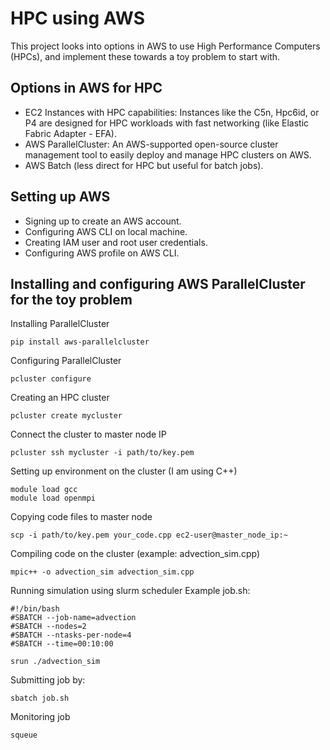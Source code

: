 # HPC using AWS
This project looks into options in AWS to use High Performance Computers (HPCs), and implement these towards a toy problem to start with.

## Options in AWS for HPC
- EC2 Instances with HPC capabilities: Instances like the C5n, Hpc6id, or P4 are designed for HPC workloads with fast networking (like Elastic Fabric Adapter - EFA).
- AWS ParallelCluster: An AWS-supported open-source cluster management tool to easily deploy and manage HPC clusters on AWS.
- AWS Batch (less direct for HPC but useful for batch jobs).   

## Setting up AWS
- Signing up to create an AWS account.
- Configuring AWS CLI on local machine.
- Creating IAM user and root user credentials.
- Configuring AWS profile on AWS CLI.

## Installing and configuring AWS ParallelCluster for the toy problem
Installing ParallelCluster
```
pip install aws-parallelcluster
```
Configuring ParallelCluster
```
pcluster configure
```
Creating an HPC cluster
```
pcluster create mycluster
```
Connect the cluster to master node IP
```
pcluster ssh mycluster -i path/to/key.pem
```
Setting up environment on the cluster (I am using C++)
```
module load gcc
module load openmpi
```
Copying code files to master node
```
scp -i path/to/key.pem your_code.cpp ec2-user@master_node_ip:~
```
Compiling code on the cluster (example: advection_sim.cpp)
```
mpic++ -o advection_sim advection_sim.cpp
```
Running simulation using slurm scheduler
Example job.sh:
```
#!/bin/bash
#SBATCH --job-name=advection
#SBATCH --nodes=2
#SBATCH --ntasks-per-node=4
#SBATCH --time=00:10:00

srun ./advection_sim
```
Submitting job by:
```
sbatch job.sh
```
Monitoring job
```
squeue
```

